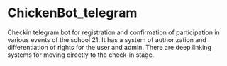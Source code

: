 # ChickenBot_telegram
Сheckin telegram bot for registration and confirmation of participation in various events of the school 21. It has a system of authorization and differentiation of rights for the user and admin.  There are deep linking systems for moving directly to the check-in stage.
